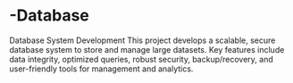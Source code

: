 # -Database
Database System Development  This project develops a scalable, secure database system to store and manage large datasets. Key features include data integrity, optimized queries, robust security, backup/recovery, and user-friendly tools for management and analytics.
